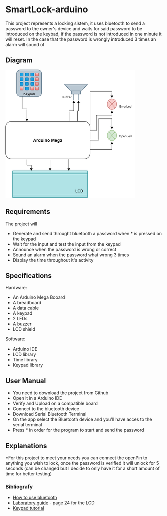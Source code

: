 # SmartLock-arduino

This project represents a locking sistem, it uses bluetooth to send a password to the owner's device and waits for said password to be introduced on the keybad, if the password is not introduced in one minute it will reset. In the case that the password is wrongly introduced 3 times an alarm will sound of 

## Diagram

![Screenshot](Shema.png)

## Requirements

The project will
* Generate and send throught bluetooth a password when * is pressed on the keypad
* Wait for the input and test the input from the keypad
* Announce when the password is wrong or correct
* Sound an alarm when the password what wrong 3 times
* Display the time throughout it's activity

## Specifications
  Hardware:
  * An Arduino Mega Booard
  * A breadboard
  * A data cable
  * A keypad
  * 2 LEDs
  * A buzzer
  * LCD shield
  
  Software:
  * Arduino IDE
  * LCD library
  * Time library
  * Keypad library
  
## User Manual
* You need to download the project from Github
* Open it in a Arduino IDE
* Verify and Upload on a compatible board
* Connect to the bluetooth device
* Download Serial Bluetooth Terminal
* On the app select the Bluetooth device and you'll have acces to the serial terminal
* Press * in order for the program to start and send the password

## Explanations
  *For this project to meet your needs you can connect the openPin to anything you wish to lock, once the password is verified it will unlock for 5 seconds (can be changed but I decide to only have it for a short amount of time for better testing)
  
  ### Bibliografy
* [How to use bluetooth](http://users.utcluj.ro/~rdanescu/pmp-lab8-Bluetooth-RO.pdf)
* [Laboratory guide](https://biblioteca.utcluj.ro/files/carti-online-cu-coperta/336-3.pdf) - page 24 for the LCD
* [Keypad tutorial](http://www.circuitbasics.com/how-to-set-up-a-keypad-on-an-arduino/)
